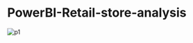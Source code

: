 # PowerBI-Retail-store-analysis

![p1](https://github.com/Harikrishnan-Nair/PowerBI-Retail-store-analysis/assets/95662379/08ffb1b5-9376-44a4-9388-b564ff2ce4c0)
